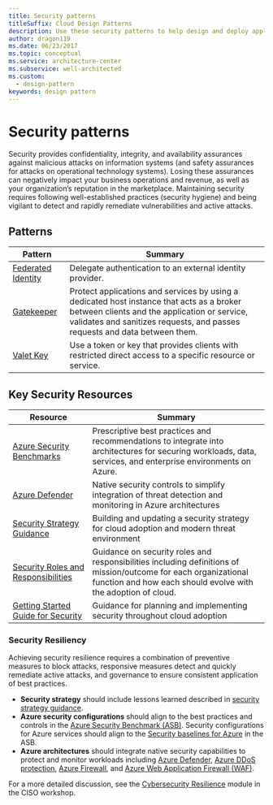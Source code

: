 ```yaml
---
title: Security patterns
titleSuffix: Cloud Design Patterns
description: Use these security patterns to help design and deploy applications in a way that protects them from attacks, restricts access, and protects sensitive data.
author: dragon119
ms.date: 06/23/2017
ms.topic: conceptual
ms.service: architecture-center
ms.subservice: well-architected
ms.custom:
  - design-pattern
keywords: design pattern
---
```


# Security patterns

Security provides confidentiality, integrity, and availability assurances against malicious attacks on information systems (and safety assurances for attacks on operational technology systems). Losing these assurances can negatively impact your business operations and revenue, as well as your organization’s reputation in the marketplace. Maintaining security requires following well-established practices (security hygiene) and being vigilant to detect and rapidly remediate vulnerabilities and active attacks.

## Patterns

|                    Pattern                     |                                                                                                         Summary                                                                                                         |
|------------------------------------------------|-------------------------------------------------------------------------------------------------------------------------------------------------------------------------------------------------------------------------|
| [Federated Identity](https://docs.microsoft.com/azure/architecture/patterns/federated-identity) |                                                                                Delegate authentication to an external identity provider.                                                                                |
|         [Gatekeeper](https://docs.microsoft.com/azure/architecture/patterns/gatekeeper)         | Protect applications and services by using a dedicated host instance that acts as a broker between clients and the application or service, validates and sanitizes requests, and passes requests and data between them. |
|          [Valet Key](https://docs.microsoft.com/azure/architecture/patterns/valet-key)          |                                                        Use a token or key that provides clients with restricted direct access to a specific resource or service.                                                        |

## Key Security Resources

|                    Resource                     |                                                                                                         Summary                                                                                                         |
|------------------------------------------------|-------------------------------------------------------------------------------------------------------------------------------------------------------------------------------------------------------------------------|
| [Azure Security Benchmarks](https://docs.microsoft.com/azure/security/benchmarks/) |                                                                                Prescriptive best practices and recommendations to integrate into architectures for securing workloads, data, services, and enterprise environments on Azure.                                                                             |
|         [Azure Defender](https://docs.microsoft.com/azure/security-center/azure-defender)         | Native security controls to simplify integration of threat detection and monitoring in Azure architectures |
|          [Security Strategy Guidance](https://docs.microsoft.com/azure/cloud-adoption-framework/strategy/define-security-strategy)          |                                                        Building and updating a security strategy for cloud adoption and modern threat environment                                                       |
|          [Security Roles and Responsibilities](https://docs.microsoft.com/azure/cloud-adoption-framework/organize/cloud-security)          |                                                        Guidance on security roles and responsibilities including definitions of mission/outcome for each organizational function and how each should evolve with the adoption of cloud.           |
|          [Getting Started Guide for Security](https://docs.microsoft.com/azure/cloud-adoption-framework/get-started/security)          |                                                        Guidance for planning and implementing security throughout cloud adoption         |

### Security Resiliency

Achieving security resilience requires a combination of preventive measures to block attacks, responsive measures detect and quickly remediate active attacks, and governance to ensure consistent application of best practices.

- **Security strategy** should include lessons learned described in [security strategy guidance](https://docs.microsoft.com/azure/cloud-adoption-framework/strategy/define-security-strategy).
- **Azure security configurations** should align to the best practices and controls in the [Azure Security Benchmark (ASB)](https://docs.microsoft.com/azure/security/benchmarks/). Security configurations for Azure services should align to the [Security baselines for Azure](https://docs.microsoft.com/azure/security/benchmarks/security-baselines-overview) in the ASB.
- **Azure architectures** should integrate native security capabilities to protect and monitor workloads including [Azure Defender](https://docs.microsoft.com/azure/security-center/azure-defender), [Azure DDoS protection](https://docs.microsoft.com/azure/ddos-protection/ddos-protection-overview), [Azure Firewall](https://docs.microsoft.com/azure/firewall/), and [Azure Web Application Firewall (WAF)](https://docs.microsoft.com/azure/web-application-firewall/).

For a more detailed discussion, see the [Cybersecurity Resilience](/https://docs.microsoft.com/security/ciso-workshop/ciso-workshop-module-1#part-2-cybersecurity-resilience-1350) module in the CISO workshop.
